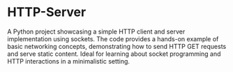 # HTTP-Server
A Python project showcasing a simple HTTP client and server implementation using sockets. The code provides a hands-on example of basic networking concepts, demonstrating how to send HTTP GET requests and serve static content. Ideal for learning about socket programming and HTTP interactions in a minimalistic setting.
